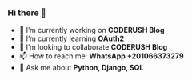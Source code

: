### Hi there 👋

<!--
**islam-kamel/islam-kamel** is a ✨ _special_ ✨ repository because its `README.md` (this file) appears on your GitHub profile.

Here are some ideas to get you started:


- 👯 I’m looking to collaborate on ...
- 🤔 I’m looking for help with ...
- 💬 Ask me about ...
- 📫 How to reach me: ...
- 😄 Pronouns: ...
- ⚡ Fun fact: ...
-->

- 🔭 I’m currently working on  **CODERUSH Blog**
- 🌱 I’m currently learning  **OAuth2**
- 👯 I’m looking to collaborate **CODERUSH Blog**
- 📫 How to reach me: **WhatsApp +201066373279**
- 💬 Ask me about **Python, Django, SQL**
